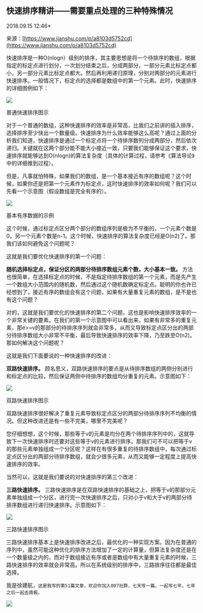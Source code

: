 ## 快速排序精讲——需要重点处理的三种特殊情况

2018.09.15 12:46*

来源：[https://www.jianshu.com/p/a8103d5752cd](https://www.jianshu.com/p/a8103d5752cd)


快速排序是一种O(nlogn）级别的排序，其主要思想是将一个待排序的数组，根据指定的标定点进行划分，一次划分结束之后，分成两部分，一部分元素比标定点都小，另一部分元素比标定点都大。然后再利用递归原理，分别对两部分的元素进行快速排序。一般情况下，标定点的选择都是数组中的第一个元素。此时，快速排序的详细图例如下：


![][0]


普通快速排序图示


对于一个普通的数组，这种快速排序的效率是非常高，比我们之前讲的插入排序，选择排序至少快出一个数量级。快速排序为什么效率能够这么高呢？通过上面的分析我们知道，快速排序是通过一个标定点将一个待排序数列分成两部分，然后依次递归。关键就在这两个部分能不能大小接近一致，只要我们能够保证这个要求，快速排序就能够达到O(nlogn)的算法复杂度（具体的计算过程，请参考《算法导论》中的详细推到过程）。

但是，凡事就怕特殊，如果我们的数组，是一个基本接近有序的数组呢？这个时候，如果你还是把第一个元素作为标定点，这时快速排序的效率如何呢？我们可以先看一个示意图（假设数组是完全有序的）。


![][1]


基本有序数据的示例


这个时候，通过标定点区分两个部分的数组序列是极为不平衡的，一个元素个数是0，另一个元素个数是n-1。这个时候，快速排序的算法复杂度已经是O(n2)了。那我们该如何避免这个问题呢？

这就是我们要优化快速排序的第一个问题：

 **随机选择标定点，保证分区的两部分待排序数组元素个数，大小基本一致。** 
方法也很简单，在选择标定点的时候，不是指定待排序数组的第一个元素，而是先产生一个数组大小范围内的随机数，然后通过这个随机数确定标定点。聪明的你也许已经想到了，接近有序的数组会有这个问题，如果有大量重复元素的数组，是不是也有这个问题？

对的，这就是我们要优化的快速排序的第二个问题，这也是影响快速排序效率的一个非常关键的要素。在我们的第一个示意图中可以看出来，如果有非常多的重复元素，那e>=v的那部分的待排序序列就会非常多，从而又导致标定点区分出的两部分待排序数组大小非常不平衡，最后导致快速排序的效率下降，乃至跌至O(n2)。那如何解决这个问题呢？

这就是我们下面要说的一种快速排序的改进：

 **双路快速排序。** 
顾名思义，双路快速排序的要点是从待排序数组的两侧分别进行和标定点的比较，然后保证两侧中待排序的数组均分重复的元素。示意图如下：


![][2]


双路快速排序图示


双路快速排序很好解决了重复元素导致标定点区分的两部分待排序序列不均衡的情况。但这种改进还是有一些不完美，哪里不完美呢？

您仔细想想，这个时候，那些等于v的元素是均分在两个待排序序列中的，这就导致下一次快速排序时还要对这些等于v的元素进行排序。那我们可不可以把等于v的那些元素单独组成一个分区呢？这样在有很多重复的待排序数组中，每次通过标定点区分出的两部分待排序数组，就会少很多元素，从而又能够一定程度上提高快速排序的效率。

当然可以，这就是我们要说的对快速排序的第三个改进：

 **三路快速排序。** 
三路快速排序是在双路快速排序的基础之上，把等于v的那部分元素单独组成一个分区，进行完一次快速排序之后，只对小于v和大于v的两部分待排序数组进行递归快速排序。示意图如下：


![][3]


三路快速排序图示


三路快速排序基本上是快速排序改进之后，最优化的一种实现方案。因为在普通的序列中，虽然可能这种优化的排序方法增加了一定的计算量，但算法复杂度还是在一个数量级之内的，而对于数组接近有序或者是数组中有大量重复元素的时候，三路快速排序的效率就会非常高。所以在系统级别的排序中，三路排序往往都是最佳选择。

我是徐建航，`这是我写的第51篇文章，欢迎你加入007社群，七天写一篇，一起写七年，七年之后一起去南极。`


![][4]


[0]: ../img/16a82c46405213cf.png
[1]: ../img/ebf7479d49814563.png
[2]: ../img/767a5329c1070d0c.png
[3]: ../img/4267c5c6c1568405.png
[4]: ../img/3a249cc87ca6e5bc.jpg